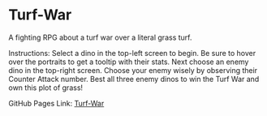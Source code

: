 # Turf-War

A fighting RPG about a turf war over a literal grass turf.

Instructions: Select a dino in the top-left screen to begin. Be sure to hover over the portraits to get a tooltip with their stats. Next choose an enemy dino in the top-right screen. Choose your enemy wisely by observing their Counter Attack number. Best all three enemy dinos to win the Turf War and own this plot of grass!

GitHub Pages Link: [Turf-War](https://skmanik.github.io/Turf-War/)